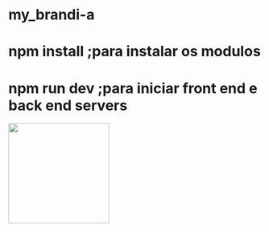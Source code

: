 # my_brandi-a
# npm install ;para instalar os modulos
# npm run dev ;para iniciar front end e back end servers 
<img src="https://raw.githubusercontent.com/iptomar/Brandi-2018-2019-Turma-A/master/Server/postman_screenshots/utilizadores/GETUsers/getAllusers_sucess.PNG" data-canonical-src="https://raw.githubusercontent.com/iptomar/Brandi-2018-2019-Turma-A/master/Server/postman_screenshots/utilizadores/GETUsers/getAllusers_sucess.PNG" width="200" height="200" />

